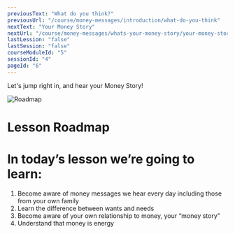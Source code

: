 ```yaml
---
previousText: "What do you think?"
previousUrl: "/course/money-messages/introduction/what-do-you-think"
nextText: "Your Money Story"
nextUrl: "/course/money-messages/whats-your-money-story/your-money-story"
lastLession: "false"
lastSession: "false"
courseModuleId: "5"
sessionId: "4"
pageId: "6"
---
```



<sparkle-character-intro position="right" character="yuna">
Let's jump right in, and hear your Money Story!
</sparkle-character-intro>

![Roadmap](/assets/img/roadmap.png)
# Lesson Roadmap 
# In today’s lesson we’re going to learn: 
1. Become aware of money messages we hear every day including those from your own family
2. Learn the difference between wants and needs
3. Become aware of your own relationship to money, your “money story”
4. Understand that money is energy
